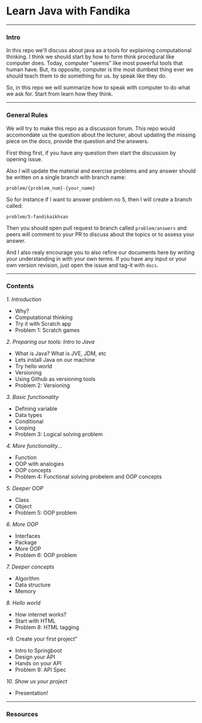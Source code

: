 # Learn Java with Fandika

---
### Intro

In this repo we'll discuss about java as a tools for explaining computational thinking. I think we should start by how to form think procedural like computer does. Today, computer "seems" like most powerful tools that human have. But, its opposite, computer is the most dumbest thing ever we should teach them to do something for us. by speak like they do.

So, in this repo we will summarize how to speak with computer to do what we ask for. Start from learn how they think.

---
### General Rules

We will try to make this repo as a discussion forum. This repo would accomondate us the question about the lecturer, about updating the missing piece on the docs, provide the question and the answers. 

First thing first, if you have any question then start the discussion by opening issue. 

Also I will update the material and exercise problems and any answer should be written on a single branch with branch name:

```problem/{problem_num}-{your_name}```

So for instance if I want to answer problem no 5, then I will create a branch called:

```problem/5-fandikaikhsan```

Then you should open pull request to branch called ```problem/answers``` and peers will comment to your PR to discuss about the topics or to assess your answer.

And I also realy encourage you to also refine our documents here by writing your understanding in with your own terms. If you have any input or your own version revision, just open the issue and tag-it with ```docs```.

---
### Contents

*1. Introduction*
- Why?
- Computational thinking
- Try it with Scratch app
- Problem 1: Scratch games

*2. Preparing our tools: Intro to Java*
- What is Java? What is JVE, JDM, etc
- Lets install Java on our machine
- Try hello world
- Versioning
- Using Github as versioning tools
- Problem 2: Versioning

*3. Basic functionality*
- Defining variable
- Data types
- Conditional
- Looping
- Problem 3: Logical solving problem

*4. More functionality...*
- Function
- OOP with analogies
- OOP concepts
- Problem 4: Functional solving probelem and OOP concepts

*5. Deeper OOP*
- Class
- Object
- Problem 5: OOP problem

*6. More OOP*
- Interfaces
- Package
- More OOP
- Problem 6: OOP problem

*7. Deeper concepts*
- Algorithm
- Data structure
- Memory

*8. Hello world*
- How internet works?
- Start with HTML
- Problem 8: HTML tagging

*9. Create your first project"
- Intro to Springboot
- Design your API
- Hands on your API
- Problem 9: API Spec

*10. Show us your project*
- Presentation!

---
### Resources



